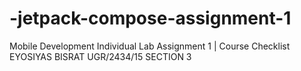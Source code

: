 # -jetpack-compose-assignment-1
Mobile Development Individual Lab Assignment 1 | Course Checklist
EYOSIYAS BISRAT
UGR/2434/15
SECTION 3
